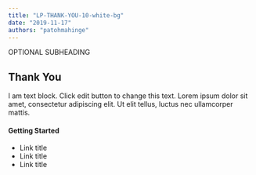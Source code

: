 ```yaml
---
title: "LP-THANK-YOU-10-white-bg"
date: "2019-11-17"
authors: "patohmahinge"
---
```


OPTIONAL SUBHEADING

## Thank You

I am text block. Click edit button to change this text. Lorem ipsum dolor sit amet, consectetur adipiscing elit. Ut elit tellus, luctus nec ullamcorper mattis.

#### Getting Started

- Link title
- Link title
- Link title
